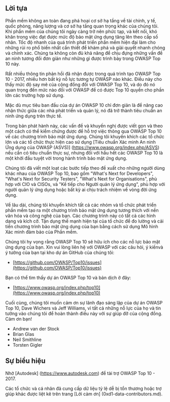 ## Lời tựa

Phần mềm không an toàn đang phá hoại cơ sở hạ tầng về tài chính, y tế, quốc phòng, năng lượng và cơ sở hạ tầng quan trọng khác của chúng tôi. Khi phần mềm của chúng tôi ngày càng trở nên phức tạp, và kết nối, khó khăn trong việc đạt được mức độ bảo mật ứng dụng tăng lên theo cấp số nhân. Tốc độ nhanh của quá trình phát triển phần mềm hiện đại làm cho những rủi ro phổ biến nhất cần thiết để khám phá và giải quyết nhanh chóng và chính xác. Chúng ta không còn đủ khả năng để chịu đựng những vấn đề an ninh tương đối đơn giản như những gì được trình bày trong OWASP Top 10 này.

Rất nhiều thông tin phản hồi đã nhận được trong quá trình tạo OWASP Top 10 - 2017, nhiều hơn bất kỳ nỗ lực tương tự OWASP nào khác. Điều này cho thấy mức độ say mê của cộng đồng đối với OWASP Top 10, và do đó nó quan trọng đến mức nào đối với OWASP để có được Top 10 quyền cho phần lớn các trường hợp sử dụng.

Mặc dù mục tiêu ban đầu của dự án OWASP 10 chỉ đơn giản là để nâng cao nhận thức giữa các nhà phát triển và quản lý, nó đã trở thành tiêu chuẩn an ninh ứng dụng trên thực tế.

Trong bản phát hành này, các vấn đề và khuyến nghị được viết gọn và theo một cách có thể kiểm chứng được để hỗ trợ việc thông qua OWASP Top 10 về các chương trình bảo mật ứng dụng. Chúng tôi khuyến khích các tổ chức lớn và các tổ chức thực hiện cao sử dụng [Tiêu chuẩn Xác minh An ninh Ứng dụng của OWASP (ASVS)] (https://www.owasp.org/index.php/ASVS) nếu cần có tiêu chuẩn thực sự, nhưng đối với hầu hết các OWASP Top 10 là một khởi đầu tuyệt vời trong hành trình bảo mật ứng dụng.

Chúng tôi đã viết một loạt các bước tiếp theo đề xuất cho những người dùng khác nhau của OWASP Top 10, bao gồm "What's Next for Developers", "What's Next for Security Testers", "What's Next for Organisations", phù hợp với CIO và CISOs, và "Kế tiếp cho Người quản lý ứng dụng", phù hợp với người quản lý ứng dụng hoặc bất kỳ ai chịu trách nhiệm về vòng đời ứng dụng.

Về lâu dài, chúng tôi khuyến khích tất cả các nhóm và tổ chức phát triển phần mềm tạo ra một chương trình bảo mật ứng dụng tương thích với nền văn hóa và công nghệ của bạn. Các chương trình này có tất cả các hình dạng và kích cỡ. Tận dụng thế mạnh hiện tại của tổ chức để đo lường và cải tiến chương trình bảo mật ứng dụng của bạn bằng cách sử dụng Mô hình Xác minh đảm bảo của Phần mềm.

Chúng tôi hy vọng rằng OWASP Top 10 sẽ hữu ích cho các nỗ lực bảo mật ứng dụng của bạn. Xin vui lòng liên hệ với OWASP với các câu hỏi, ý kiến ​​và ý tưởng của bạn tại kho dự án GitHub của chúng tôi:

* [https://github.com/OWASP/Top10/issues](https://github.com/OWASP/Top10/issues)

Bạn có thể tìm thấy dự án OWASP Top 10 và bản dịch ở đây:

* [https://www.owasp.org/index.php/top10](https://www.owasp.org/index.php/top10)

Cuối cùng, chúng tôi muốn cảm ơn sự lãnh đạo sáng lập của dự án OWASP Top 10, Dave Wichers và Jeff Williams, vì tất cả những nỗ lực của họ và tin tưởng vào chúng tôi để hoàn thành điều này với sự giúp đỡ của cộng đồng. Cảm ơn bạn!

* Andrew van der Stock
* Brian Glas
* Neil Smithline
* Torsten Gigler

## Sự biểu hiệu

Nhờ [Autodesk] (https://www.autodesk.com) để tài trợ OWASP Top 10 - 2017.

Các tổ chức và cá nhân đã cung cấp dữ liệu tỷ lệ dễ bị tổn thương hoặc trợ giúp khác được liệt kê trên trang [Lời cảm ơn] (0xd1-data-contributors.md).
